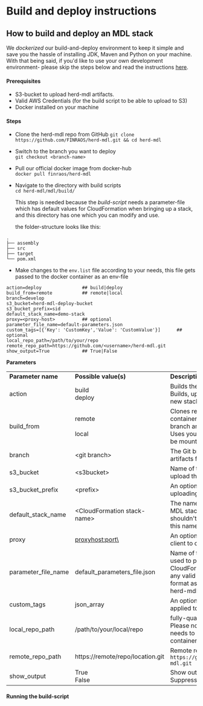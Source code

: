 Build and deploy instructions
=============================

## How to build and deploy an MDL stack

We _dockerized_ our build-and-deploy environment to keep it simple and save you the hassle of installing
 JDK, Maven and Python on your machine. With that being said, if you'd like to use your own development 
environment- please skip the steps below and read the instructions [here](#running-the-build-script).

#### Prerequisites

* S3-bucket to upload herd-mdl artifacts.
* Valid AWS Credentials (for the build script to be able to upload to S3)
* Docker installed on your machine

#### Steps

* Clone the herd-mdl repo from GitHub 
  `git clone https://github.com/FINRAOS/herd-mdl.git && cd herd-mdl`
  
* Switch to the branch you want to deploy  
  `git checkout <branch-name>`
  
* Pull our official docker image from docker-hub   
  `docker pull finraos/herd-mdl`
  
* Navigate to the directory with build scripts    
  `cd herd-mdl/mdl/build/`
  > 
  This step is needed because the _build-script_ needs a parameter-file which has default values for
  CloudFormation when bringing up a stack, and this directory has one which you can modify and use.
  
  the folder-structure looks like this: 
```
.
├── assembly
├── src
├── target
└── pom.xml
```

* Make changes to the `env.list` file according to your needs, this file gets passed to the docker container as an env-file

```
action=deploy               ## build|deploy
build_from=remote           ## remote|local
branch=develop
s3_bucket=herd-mdl-deploy-bucket
s3_bucket_prefix=sid
default_stack_name=demo-stack
proxy=<proxy-host>          ## optional
parameter_file_name=default-parameters.json  
custom_tags=[{'Key': 'CustomKey','Value': 'CustomValue'}]      ## optional
local_repo_path=/path/to/your/repo
remote_repo_path=https://github.com/<username>/herd-mdl.git
show_output=True            ## True|False

```

**Parameters**

|   |   |   |
| ----- | ----- | ----- |
| **Parameter name** | **Possible value(s)** | **Description** |
| action | build <br> deploy | Builds the artifact and upload to S3. <br> Builds, uploads to S3 and launches a new stack.
| build_from | remote <br><br> local | Clones remote repository to the container, switches to the specified branch and uses it to build artifacts. <br> Uses your local repository (needs to be mounted to the docker container)
| branch | <git branch\> | The Git branch you want to build artifacts from.
| s3_bucket | <s3bucket\>| Name of the S3 bucket you want to upload the build-artifacts to.
| s3_bucket_prefix | <prefix\> | An optional prefix to use when uploading the build-artifact.
| default_stack_name | <CloudFormation stack-name\> | The name to use when launching the MDL stack. Please note that there shouldn't be an existing stack with this name or deployment will fail.
| proxy | <proxyhost:port\> | An optional proxy used by the boto3 client to connect to AWS.
| parameter_file_name | default_parameters_file.json | Name of the parameters file which is used to populate when launching the CloudFormation stack. This could be any valid JSON file with the same format as the one included in the herd-mdl repository [link]
| custom_tags | json_array | An optional set of tags you want applied to your CloudFormation stack.
| local_repo_path | /path/to/your/local/repo | fully-qualified path to your local repo. Please note that this directory also needs to be mounted on the docker container as a bind-mount.
| remote_repo_path | https://remote/repo/location.git | Remote repository location eg: `https://github.com/<username>/herd-mdl.git`
| show_output | True <br> False | Show output from system commands <br> Suppress system command outputs

#### Running the build-script

